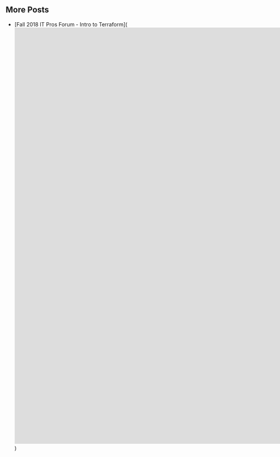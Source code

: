 ## More Posts

- [Fall 2018 IT Pros Forum - Intro to Terraform](<iframe src="https://docs.google.com/presentation/d/e/2PACX-1vSMIH56JhpIk3Av9MbtyNZ0NK3hWHUbDwOoCwtoGHRVc6XOcc5mGgxT2qaQexeaUz4HRWQpk__4PWhS/embed?start=true&loop=false&delayms=60000" frameborder="0" width="1920" height="1109" allowfullscreen="true" mozallowfullscreen="true" webkitallowfullscreen="true"></iframe>)
